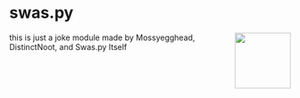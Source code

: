 # swas.py
this is just a joke module
<img align="right" src="https://yt3.ggpht.com/ytc/AAUvwnhCHvh874ka4dfgpPbTU7Zkfsu7qD5b4U2obdB9=s176-c-k-c0x00ffffff-no-rj" height="100" width="100">
made by Mossyegghead, DistinctNoot, and Swas.py Itself
